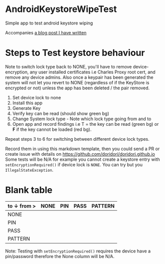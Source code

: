 # AndroidKeystoreWipeTest
Simple app to test android keystore wiping

Accompanies [a blog post I have written](http://systemdotrun.blogspot.co.uk/2015/02/android-security-forgetful-keystore.html)


# Steps to Test keystore behaviour

Note to switch lock type back to NONE, you'll have to remove device-encryption, any user installed certificates i.e Charles Proxy root cert, and remove any device admins. Also once a keypair has been generated the system will not let you revert to NONE (regardless of if the KeyStore is encrypted or not) unless the app has been deleted / the pair removed.

1. Set device lock to none
2. Install this app
3. Generate Key
4. Verify key can be read (should show green bg)
5. Change System lock type - Note which lock type going from and to
6. Open app and record findings i.e T = the key can be read (green bg) or **F** if the key cannot be loaded (red bg).


Repeat steps 3 to 6 for switching between different device lock types.

Record them in using this markdown template, then you could send a PR or create issue with details on https://github.com/doridori/doridori.github.io
Some tests will be N/A for example you cannot create a keystore entry with `setEncryptionRequired()` if device lock is `NONE`. You can try but you `IllegalStateException`.


# Blank table

| to ↓        from > | NONE | PIN | PASS | PATTERN |
|--------------------|------|-----|------|---------|
| NONE               |      |     |      |         |
| PIN                |      |     |      |         |
| PASS               |      |     |      |         |
| PATTERN            |      |     |      |         |


Note: Testing with `setEncryptionRequired()` requires the device have a pin/password therefore the None column will be N/A.   

